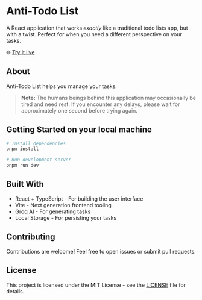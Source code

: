 # Anti-Todo List

A React application that works *exactly* like a traditional todo lists app, but with a twist. Perfect for when you need a different perspective on your tasks.

🌐 [Try it live](https://aljge.github.io/anti-todo)

## About

Anti-Todo List helps you manage your tasks.

> **Note:** The humans beings behind this application may occasionally be tired and need rest. If you encounter any delays, please wait for approximately one second before trying again.

## Getting Started on your local machine

```bash
# Install dependencies
pnpm install

# Run development server
pnpm run dev
```

## Built With

- React + TypeScript - For building the user interface
- Vite - Next generation frontend tooling
- Groq AI - For generating tasks
- Local Storage - For persisting your tasks

## Contributing

Contributions are welcome! Feel free to open issues or submit pull requests.

## License

This project is licensed under the MIT License - see the [LICENSE](LICENSE) file for details.